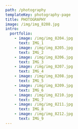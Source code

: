 ```yaml
---
path: /photography
templateKey: photography-page
title: PHOTOGRAPHY
image: /img/img_8208.jpg
intro:
  portfolio:
    - image: /img/img_8204.jpg
      text: IMG_1
    - image: /img/img_8205.jpg
      text: IMG_2
    - image: /img/img_8206.jpg
      text: IMG_3
    - image: /img/img_8207.jpg
      text: IMG_4
    - image: /img/img_8208.jpg
      text: IMG_5
    - image: /img/img_8209.jpg
      text: IMG_6
    - image: /img/img_8210.jpg
      text: IMG_7
    - image: /img/img_8211.jpg
      text: IMG_8
    - image: /img/img_8212.jpg
      text: IMG_9
---
```

